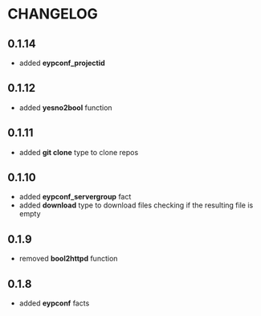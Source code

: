 # CHANGELOG

## 0.1.14

* added **eypconf_projectid**

## 0.1.12

* added **yesno2bool** function

## 0.1.11

* added **git clone** type to clone repos

## 0.1.10

* added **eypconf_servergroup** fact
* added **download** type to download files checking if the resulting file is empty

## 0.1.9

* removed **bool2httpd** function

## 0.1.8

* added **eypconf** facts
